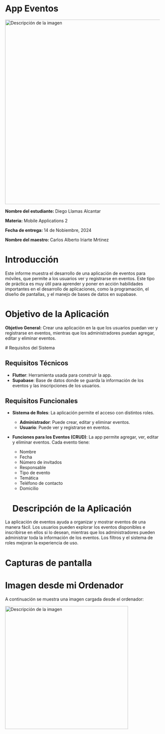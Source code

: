 # App Eventos

<img src="https://upen.milaulas.com/pluginfile.php/1/core_admin/logocompact/300x300/1647098022/89925310_2623778167869379_5016977600837320704_n.jpg" alt="Descripción de la imagen" width="600">
<p><strong>Nombre del estudiante: </strong> Diego Llamas Alcantar </p>
<p><strong>Materia:</strong> Mobile Applications 2</p>
<p><strong>Fecha de entrega: </strong>14 de Nobiembre, 2024</p>
<p><strong>Nombre del maestro: </strong> Carlos Alberto Iriarte Mrtinez</p>

  <h1>Introducción</h1>
    <p>
        Este informe muestra el desarrollo de una aplicación de eventos para móviles, que permite a los usuarios ver y registrarse en eventos. 
        Este tipo de práctica es muy útil para aprender y poner en acción habilidades importantes en el desarrollo de aplicaciones, como 
        la programación, el diseño de pantallas, y el manejo de bases de datos en supabase.
    </p>
</body>
</html>
<body>
    <h1>Objetivo de la Aplicación</h1>
    <p><strong>Objetivo General:</strong> Crear una aplicación en la que los usuarios puedan ver y registrarse en eventos, mientras que los administradores puedan agregar, editar y eliminar eventos.</p>
</body>
</html>
# Requisitos del Sistema

## Requisitos Técnicos

- **Flutter**: Herramienta usada para construir la app.
- **Supabase**: Base de datos donde se guarda la información de los eventos y las inscripciones de los usuarios.

## Requisitos Funcionales

- **Sistema de Roles**: La aplicación permite el acceso con distintos roles.
  - **Administrador**: Puede crear, editar y eliminar eventos.
  - **Usuario**: Puede ver y registrarse en eventos.

- **Funciones para los Eventos (CRUD)**: La app permite agregar, ver, editar y eliminar eventos. Cada evento tiene:
  - Nombre
  - Fecha
  - Número de invitados
  - Responsable
  - Tipo de evento
  - Temática
  - Teléfono de contacto
  - Domicilio
  # Descripción de la Aplicación

La aplicación de eventos ayuda a organizar y mostrar eventos de una manera fácil. Los usuarios pueden explorar los eventos disponibles e inscribirse en ellos si lo desean, mientras que los administradores pueden administrar toda la información de los eventos. Los filtros y el sistema de roles mejoran la experiencia de uso.
  # Capturas de pantalla
<body>
    <h1>Imagen desde mi Ordenador</h1>
    <p>A continuación se muestra una imagen cargada desde el ordenador:</p>
    <!-- Ruta a la imagen -->
    <img src="evento2.jpg" alt="Descripción de la imagen" width="400">
    <!-- Si la imagen está en una carpeta 'images', usa 'images/mi-imagen.jpg' -->
</body>
</html>
  
